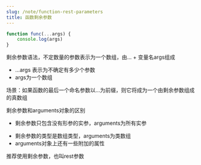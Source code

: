 ```yaml
---
slug: /note/function-rest-parameters
title: 函数剩余参数
---
```

```javascript
function func(...args) {
	console.log(args)
}
```

剩余参数语法，不定数量的参数表示为一个数组，由... + 变量名args组成
- ...args 表示为不确定有多少个参数
- args为一个数组


场景：如果函数的最后一个命名参数以...为前缀，则它将成为一个由剩余参数组成的真数组

剩余参数和arguments对象的区别

- 剩余参数只包含没有形参的实参，arguments为所有实参

* 剩余参数的类型是数组类型，arguments为类数组
* arguments对象上还有一些附加的属性

  

推荐使用剩余参数，也叫rest参数
